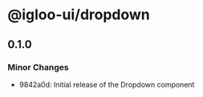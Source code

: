 # @igloo-ui/dropdown

## 0.1.0

### Minor Changes

- 9842a0d: Initial release of the Dropdown component
